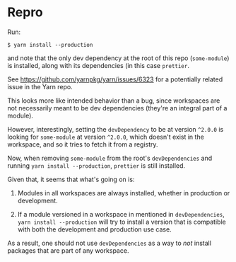 # Repro

Run:

```
$ yarn install --production
```

and note that the only dev dependency at the root of this repo (`some-module`)
is installed, along with its dependencies (in this case `prettier`.

See https://github.com/yarnpkg/yarn/issues/6323 for a potentially related issue
in the Yarn repo.

This looks more like intended behavior than a bug, since workspaces are not
necessarily meant to be dev dependencies (they're an integral part of a module).

However, interestingly, setting the `devDependency` to be at version `^2.0.0` is
looking for `some-module` at version `^2.0.0`, which doesn't exist in the
workspace, and so it tries to fetch it from a registry.

Now, when removing `some-module` from the root's `devDependencies` and running
`yarn install --production`, `prettier` is still installed.

Given that, it seems that what's going on is:

1. Modules in all workspaces are always installed, whether in production or
   development.

2. If a module versioned in a workspace in mentioned in `devDependencies`, `yarn
   install --production` will try to install a version that is compatible with
   both the development and production use case.

As a result, one should not use `devDependencies` as a way to *not* install
packages that are part of any workspace.